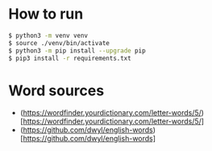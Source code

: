 # How to run

```bash
$ python3 -m venv venv
$ source ./venv/bin/activate
$ python3 -m pip install --upgrade pip
$ pip3 install -r requirements.txt
```

# Word sources

* (https://wordfinder.yourdictionary.com/letter-words/5/)[https://wordfinder.yourdictionary.com/letter-words/5/]
* (https://github.com/dwyl/english-words)[https://github.com/dwyl/english-words]
